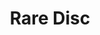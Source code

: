 ---
templateKey: blog-post
featuredpost: false
featuredimage: /assets/Rare_Disc.png
title: Rare Disc
description: Artifacts
testfield: 216
---